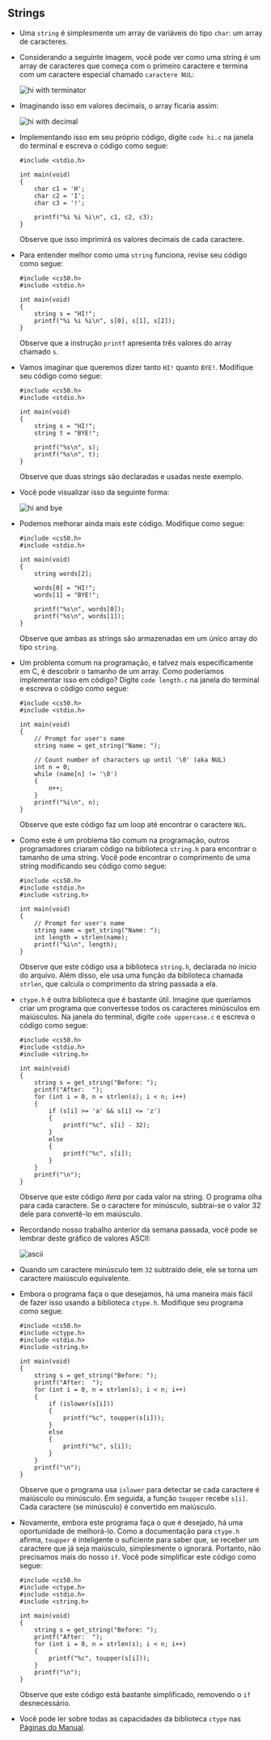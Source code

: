 Strings
-------

*   Uma `string` é simplesmente um array de variáveis do tipo `char`: um array de caracteres.
*   Considerando a seguinte imagem, você pode ver como uma string é um array de caracteres que começa com o primeiro caractere e termina com um caractere especial chamado `caractere NUL`:

    ![hi with terminator](https://cs50.harvard.edu/x/2023/notes/2/cs50Week2Slide116.png "hi with terminator")
    
*   Imaginando isso em valores decimais, o array ficaria assim:

    ![hi with decimal](https://cs50.harvard.edu/x/2023/notes/2/cs50Week2Slide117.png "hi with decimal")
    
*   Implementando isso em seu próprio código, digite `code hi.c` na janela do terminal e escreva o código como segue:

        #include <stdio.h>
        
        int main(void)
        {
            char c1 = 'H';
            char c2 = 'I';
            char c3 = '!';
        
            printf("%i %i %i\n", c1, c2, c3);
        }
                
    Observe que isso imprimirá os valores decimais de cada caractere.
    
*   Para entender melhor como uma `string` funciona, revise seu código como segue:

        #include <cs50.h>
        #include <stdio.h>

        int main(void)
        {
            string s = "HI!";
            printf("%i %i %i\n", s[0], s[1], s[2]);
        }
        
    Observe que a instrução `printf` apresenta três valores do array chamado `s`.
    
*   Vamos imaginar que queremos dizer tanto `HI!` quanto `BYE!`. Modifique seu código como segue:

        #include <cs50.h>
        #include <stdio.h>
        
        int main(void)
        {
            string s = "HI!";
            string t = "BYE!";
        
            printf("%s\n", s);
            printf("%s\n", t);
        }        
        
    Observe que duas strings são declaradas e usadas neste exemplo.
    
*   Você pode visualizar isso da seguinte forma:

    ![hi and bye](https://cs50.harvard.edu/x/2023/notes/2/cs50Week2Slide126.png "hi and bye")
    
*   Podemos melhorar ainda mais este código. Modifique como segue:

        #include <cs50.h>
        #include <stdio.h>
        
        int main(void)
        {
            string words[2];
        
            words[0] = "HI!";
            words[1] = "BYE!";
        
            printf("%s\n", words[0]);
            printf("%s\n", words[1]);
        }    
        
    Observe que ambas as strings são armazenadas em um único array do tipo `string`.
    
*   Um problema comum na programação, e talvez mais especificamente em C, é descobrir o tamanho de um array. Como poderíamos implementar isso em código? Digite `code length.c` na janela do terminal e escreva o código como segue:

        #include <cs50.h>
        #include <stdio.h>
        
        int main(void)
        {
            // Prompt for user's name
            string name = get_string("Name: ");
        
            // Count number of characters up until '\0' (aka NUL)
            int n = 0;
            while (name[n] != '\0')
            {
                n++;
            }
            printf("%i\n", n);
        }

    Observe que este código faz um loop até encontrar o caractere `NUL`.
    
*   Como este é um problema tão comum na programação, outros programadores criaram código na biblioteca `string.h` para encontrar o tamanho de uma string. Você pode encontrar o comprimento de uma string modificando seu código como segue:

        #include <cs50.h>
        #include <stdio.h>
        #include <string.h>
        
        int main(void)
        {
            // Prompt for user's name
            string name = get_string("Name: ");
            int length = strlen(name);
            printf("%i\n", length);
        }
        
    Observe que este código usa a biblioteca `string.h`, declarada no início do arquivo. Além disso, ele usa uma função da biblioteca chamada `strlen`, que calcula o comprimento da string passada a ela.
    
*   `ctype.h` é outra biblioteca que é bastante útil. Imagine que queríamos criar um programa que convertesse todos os caracteres minúsculos em maiúsculos. Na janela do terminal, digite `code uppercase.c` e escreva o código como segue:

        #include <cs50.h>
        #include <stdio.h>
        #include <string.h>
        
        int main(void)
        {
            string s = get_string("Before: ");
            printf("After:  ");
            for (int i = 0, n = strlen(s); i < n; i++)
            {
                if (s[i] >= 'a' && s[i] <= 'z')
                {
                    printf("%c", s[i] - 32);
                }
                else
                {
                    printf("%c", s[i]);
                }
            }
            printf("\n");
        }
        
    Observe que este código _itera_ por cada valor na string. O programa olha para cada caractere. Se o caractere for minúsculo, subtrai-se o valor 32 dele para convertê-lo em maiúsculo.
    
*   Recordando nosso trabalho anterior da semana passada, você pode se lembrar deste gráfico de valores ASCII:

    ![ascii](https://cs50.harvard.edu/x/2023/notes/2/cs50Week2Slide120.png "ascii")
    
*   Quando um caractere minúsculo tem `32` subtraído dele, ele se torna um caractere maiúsculo equivalente.
*   Embora o programa faça o que desejamos, há uma maneira mais fácil de fazer isso usando a biblioteca `ctype.h`. Modifique seu programa como segue:

        #include <cs50.h>
        #include <ctype.h>
        #include <stdio.h>
        #include <string.h>
        
        int main(void)
        {
            string s = get_string("Before: ");
            printf("After:  ");
            for (int i = 0, n = strlen(s); i < n; i++)
            {
                if (islower(s[i]))
                {
                    printf("%c", toupper(s[i]));
                }
                else
                {
                    printf("%c", s[i]);
                }
            }
            printf("\n");
        }
        
    Observe que o programa usa `islower` para detectar se cada caractere é maiúsculo ou minúsculo. Em seguida, a função `toupper` recebe `s[i]`. Cada caractere (se minúsculo) é convertido em maiúsculo.
    
*   Novamente, embora este programa faça o que é desejado, há uma oportunidade de melhorá-lo. Como a documentação para `ctype.h` afirma, `toupper` é inteligente o suficiente para saber que, se receber um caractere que já seja maiúsculo, simplesmente o ignorará. Portanto, não precisamos mais do nosso `if`. Você pode simplificar este código como segue:

        #include <cs50.h>
        #include <ctype.h>
        #include <stdio.h>
        #include <string.h>
        
        int main(void)
        {
            string s = get_string("Before: ");
            printf("After:  ");
            for (int i = 0, n = strlen(s); i < n; i++)
            {
                printf("%c", toupper(s[i]));
            }
            printf("\n");
        }
        
    Observe que este código está bastante simplificado, removendo o `if` desnecessário.

*   Você pode ler sobre todas as capacidades da biblioteca `ctype` nas [Páginas do Manual](https://manual.cs50.io/#ctype.h).